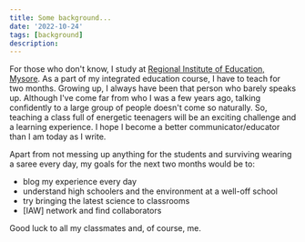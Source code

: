 ```yaml
---
title: Some background...
date: '2022-10-24'
tags: [background]
description: 
---
```

For those who don't know, I study at [Regional Institute of Education, Mysore](https://www.riemysore.ac.in/). As a part of my integrated education course, I have to teach for two months. Growing up, I always have been that person who barely speaks up. Although I've come far from who I was a few years ago, talking confidently to a large group of people doesn't come so naturally. So, teaching a class full of energetic teenagers will be an exciting challenge and a learning experience. I hope I become a better communicator/educator than I am today as I write. 

Apart from not messing up anything for the students and surviving wearing a saree every day, my goals for the next two months would be to: 
- blog my experience every day
- understand high schoolers and the environment at a well-off school 
- try bringing the latest science to classrooms
- [IAW] network and find collaborators 

 Good luck to all my classmates and, of course, me.
